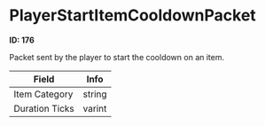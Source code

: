 # PlayerStartItemCooldownPacket

__ID: 176__

Packet sent by the player to start the cooldown on an item.

<table><thead><tr><th>Field</th><th>Info</th></tr></thead><tbody>
<tr><td>Item Category</td><td>string</td></tr>
<tr><td>Duration Ticks</td><td>varint</td></tr>
</tbody></table>